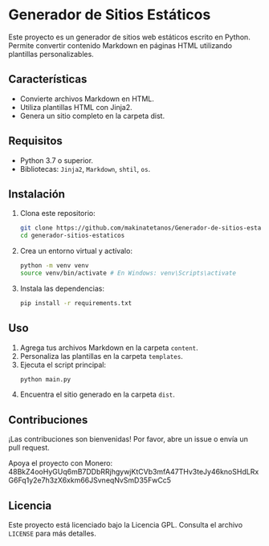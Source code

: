 # Generador de Sitios Estáticos

Este proyecto es un generador de sitios web estáticos escrito en Python. Permite convertir contenido Markdown en páginas HTML utilizando plantillas personalizables.

## Características
- Convierte archivos Markdown en HTML.
- Utiliza plantillas HTML con Jinja2.
- Genera un sitio completo en la carpeta dist.

## Requisitos
- Python 3.7 o superior.
- Bibliotecas: `Jinja2`, `Markdown`, `shtil`, `os`.

## Instalación
1. Clona este repositorio:
   ```bash
   git clone https://github.com/makinatetanos/Generador-de-sitios-estaticos.git
   cd generador-sitios-estaticos
   ```
2. Crea un entorno virtual y actívalo:
   ```bash
   python -m venv venv
   source venv/bin/activate # En Windows: venv\Scripts\activate
   ```
3. Instala las dependencias:
   ```bash
   pip install -r requirements.txt
   ```

## Uso
1. Agrega tus archivos Markdown en la carpeta `content`.
2. Personaliza las plantillas en la carpeta `templates`.
3. Ejecuta el script principal:
   ```bash
   python main.py
   ```
4. Encuentra el sitio generado en la carpeta `dist`.

## Contribuciones
¡Las contribuciones son bienvenidas! Por favor, abre un issue o envía un pull request.

Apoya el proyecto con Monero:
48BkZ4ooHyGUq6mB7DDbRRjhgywjKtCVb3mfA47THv3teJy46knoSHdLRxG6Fq1y2e7h3zX6xkm66JSvneqNvSmD35FwCc5

## Licencia
Este proyecto está licenciado bajo la Licencia GPL. Consulta el archivo `LICENSE` para más detalles.
